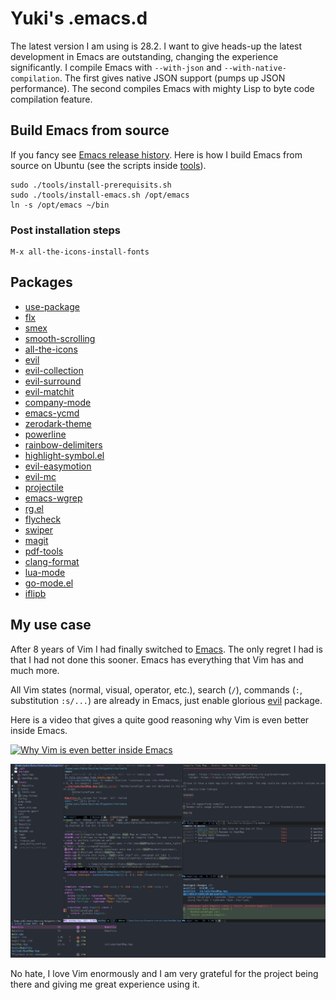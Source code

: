 Yuki's .emacs.d
===============

The latest version I am using is 28.2.
I want to give heads-up the latest development in Emacs are outstanding, changing the experience significantly.
I compile Emacs with `--with-json` and `--with-native-compilation`.
The first gives native JSON support (pumps up JSON performance).
The second compiles Emacs with mighty Lisp to byte code compilation feature.

Build Emacs from source
-----------------------

If you fancy see [Emacs release history](https://www.gnu.org/software/emacs/history.html).
Here is how I build Emacs from source on Ubuntu (see the scripts inside [tools](tools)).

``` shell
sudo ./tools/install-prerequisits.sh
sudo ./tools/install-emacs.sh /opt/emacs
ln -s /opt/emacs ~/bin
```

### Post installation steps

```
M-x all-the-icons-install-fonts
```

Packages
--------

 - [use-package](https://github.com/jwiegley/use-package)
 - [flx](https://github.com/lewang/flx)
 - [smex](https://github.com/nonsequitur/smex)
 - [smooth-scrolling](https://github.com/aspiers/smooth-scrolling)
 - [all-the-icons](https://github.com/domtronn/all-the-icons.el)
 - [evil](https://github.com/emacs-evil/evil)
 - [evil-collection](https://github.com/emacs-evil/evil-collection)
 - [evil-surround](https://github.com/emacs-evil/evil-surround)
 - [evil-matchit](https://github.com/redguardtoo/evil-matchit)
 - [company-mode](https://github.com/company-mode/company-mode)
 - [emacs-ycmd](https://github.com/abingham/emacs-ycmd)
 - [zerodark-theme](https://github.com/NicolasPetton/zerodark-theme)
 - [powerline](https://github.com/milkypostman/powerline)
 - [rainbow-delimiters](https://github.com/Fanael/rainbow-delimiters)
 - [highlight-symbol.el](https://github.com/nschum/highlight-symbol.el)
 - [evil-easymotion](https://github.com/PythonNut/evil-easymotion)
 - [evil-mc](https://github.com/gabesoft/evil-mc)
 - [projectile](https://github.com/bbatsov/projectile)
 - [emacs-wgrep](https://github.com/mhayashi1120/Emacs-wgrep)
 - [rg.el](https://github.com/dajva/rg.el)
 - [flycheck](https://github.com/flycheck/flycheck)
 - [swiper](https://github.com/abo-abo/swiper)
 - [magit](https://github.com/magit/magit)
 - [pdf-tools](https://github.com/politza/pdf-tools)
 - [clang-format](https://github.com/emacsorphanage/clang-format)
 - [lua-mode](https://github.com/immerrr/lua-mode)
 - [go-mode.el](https://github.com/dominikh/go-mode.el)
 - [iflipb](https://github.com/jrosdahl/iflipb)


## My use case

After 8 years of Vim I had finally switched to [Emacs](https://www.gnu.org/software/emacs/). The only regret I had is that I had not done this sooner. Emacs has everything that Vim has and much more.

All Vim states (normal, visual, operator, etc.), search (`/`), commands (`:`, substitution `:s/...`) are already in Emacs, just enable glorious [evil](https://github.com/emacs-evil/evil) package.

Here is a video that gives a quite good reasoning why Vim is even better inside Emacs.

[![Why Vim is even better inside Emacs](http://img.youtube.com/vi/JWD1Fpdd4Pc/0.jpg)](http://www.youtube.com/watch?v=JWD1Fpdd4Pc "Why Vim is even better inside Emacs")

![Dired, Shell, Magit, Rg, C++](screenshots/dired-shell-magit-rg-c++-ivy.jpg?raw=true "Dired, Shell, Magit, Rg, C++")

No hate, I love Vim enormously and I am very grateful for the project being there and giving me great experience using it.
